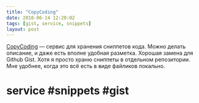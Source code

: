 ```yaml
---
title: "CopyCoding"
date: 2018-06-14 12:20:02
tags: [gist, service, snippets]
layout: post
---
```


[CopyCoding](https://copycoding.com/) — сервис для хранения сниппетов кода. Можно делать описание, и даже есть вполне удобная разметка. Хорошая замена для Github Gist. Хотя я просто храню сниппеты в отдельном репозитории. Мне удобнее, когда это всё есть в виде файликов локально.

# service #snippets #gist
